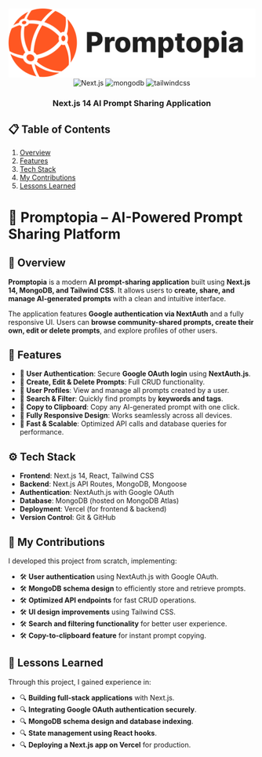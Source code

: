 <div align="center">
  <br />
    <a href="https://www.linkedin.com/in/sohail-khan-pattan-713173190" target="_blank">
      <img src="https://github.com/sohail9290/Promptopia/blob/main/public/assets/images/promptopia-logo.svg" alt="Project Banner">
    </a>
  <br />

  <div>
    <img src="https://img.shields.io/badge/-Next_JS-black?style=for-the-badge&logoColor=white&logo=nextdotjs&color=000" alt="Next.js" />
    <img src="https://img.shields.io/badge/-Mongodb-black?style=for-the-badge&logoColor=white&logo=mongodb&color=47A248" alt="mongodb" />
    <img src="https://img.shields.io/badge/-Tailwind_CSS-black?style=for-the-badge&logoColor=white&logo=tailwindcss&color=06B6D4" alt="tailwindcss" />
  </div>

  <h3 align="center">Next.js 14 AI Prompt Sharing Application</h3>
</div>

## 📋 <a name="table">Table of Contents</a>

1. [Overview](#-overview)
2. [Features](#-features)
3. [Tech Stack](#️-tech-stack)
4. [My Contributions](#-my-contributions)
5. [Lessons Learned](#-lessons-learned)


# 🧠 Promptopia – AI-Powered Prompt Sharing Platform

## 🚀 Overview
**Promptopia** is a modern **AI prompt-sharing application** built using **Next.js 14, MongoDB, and Tailwind CSS**. It allows users to **create, share, and manage AI-generated prompts** with a clean and intuitive interface.

The application features **Google authentication via NextAuth** and a fully responsive UI. Users can **browse community-shared prompts, create their own, edit or delete prompts**, and explore profiles of other users.

## 🎯 Features
- 🔹 **User Authentication**: Secure **Google OAuth login** using **NextAuth.js**.
- 🔹 **Create, Edit & Delete Prompts**: Full CRUD functionality.
- 🔹 **User Profiles**: View and manage all prompts created by a user.
- 🔹 **Search & Filter**: Quickly find prompts by **keywords and tags**.
- 🔹 **Copy to Clipboard**: Copy any AI-generated prompt with one click.
- 🔹 **Fully Responsive Design**: Works seamlessly across all devices.
- 🔹 **Fast & Scalable**: Optimized API calls and database queries for performance.

## ⚙️ Tech Stack
- **Frontend**: Next.js 14, React, Tailwind CSS
- **Backend**: Next.js API Routes, MongoDB, Mongoose
- **Authentication**: NextAuth.js with Google OAuth
- **Database**: MongoDB (hosted on MongoDB Atlas)
- **Deployment**: Vercel (for frontend & backend)
- **Version Control**: Git & GitHub

## 📌 My Contributions
I developed this project from scratch, implementing:
- 🛠 **User authentication** using NextAuth.js with Google OAuth.
- 🛠 **MongoDB schema design** to efficiently store and retrieve prompts.
- 🛠 **Optimized API endpoints** for fast CRUD operations.
- 🛠 **UI design improvements** using Tailwind CSS.
- 🛠 **Search and filtering functionality** for better user experience.
- 🛠 **Copy-to-clipboard feature** for instant prompt copying.

## 📖 Lessons Learned
Through this project, I gained experience in:
- 🔍 **Building full-stack applications** with Next.js.
- 🔍 **Integrating Google OAuth authentication securely**.
- 🔍 **MongoDB schema design and database indexing**.
- 🔍 **State management using React hooks**.
- 🔍 **Deploying a Next.js app on Vercel** for production.

